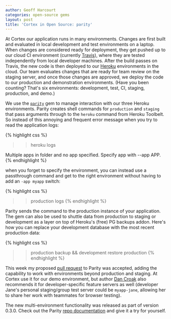 ```yaml
---
author: Geoff Harcourt
categories: open-source gems
layout: post
title: 'Cortex in Open Source: parity'
---
```


At Cortex our application runs in many environments. Changes are first built and
evaluated in local development and test environments on a laptop. When changes
are considered ready for deployment, they get pushed up to our cloud CI
environment (currently [Travis](http://travis-ci.com)), where they are tested
independently from local developer machines. After the build passes on Travis,
the new code is then deployed to our [Heroku](http://heroku.com)
environments in the cloud. Our team evaluates changes that are ready for team
review on the staging server, and once those changes are approved, we deploy the
code to our production and demonstration environments. (Have you been counting?
That's six environments: development, test, CI, staging, production, and demo.)

We use the [`parity`](http://github.com/croaky/parity) gem to manage interaction
with our three Heroku environments. Parity creates shell commands for
`production` and `staging` that pass arguments through to the `heroku` command
from Heroku Toolbelt. So instead of this annoying and frequent error message
when you try to read the application logs:

{% highlight css %}
>> heroku logs

Multiple apps in folder and no app specified.
Specify app with --app APP.
{% endhighlight %}

when you forget to specify the environment, you can instead use a passthrough
command and get to the right environment without having to add an `-app myapp`
switch:

{% highlight css %}
>> production logs
{% endhighlight %}

Parity sends the command to the production instance of your application.
The gem can also be used to shuttle data from production to staging or
development as a layer on top of Heroku's (free) PG backups addon. Here's how
you can replace your development database with the most recent production
data:

{% highlight css %}
>> production backup && development restore production
{% endhighlight %}

This week my proposed [pull request](https://github.com/croaky/parity/pull/11)
to Parity was accepted, adding the capability to work with environments beyond
production and staging. At Cortex use it for our demo environment, but author
[Dan Croak](http://github.com/croaky) also recommends it for developer-specific
feature servers as well (developer Jane's personal staging/group test server
could be `myapp-jane`, allowing her to share her work with teammates for browser
testing).

The new multi-environment functionality was released as part of version 0.3.0.
Check out the Parity [repo documentation](http://gitub.com/croaky/parity) and
give it a try for yourself.






